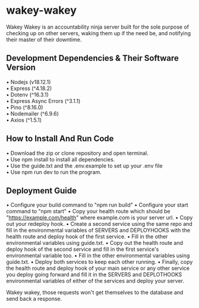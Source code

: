 # wakey-wakey
Wakey Wakey is an accountability ninja server built for the sole purpose of checking up on other servers, waking them up if the need be, and notifying their master of their downtime.

## Development Dependencies & Their Software Version
• Nodejs (v18.12.1) <br>
• Express (^4.18.2) <br> 
• Dotenv (^16.3.1) <br>
• Express Async Errors (^3.1.1) <br>
• Pino (^8.16.0) <br>
• Nodemailer (^6.9.6) <br>
• Axios (^1.5.1) <br>

## How to Install And Run Code
• Download the zip or clone repository and open terminal. <br>
• Use npm install to install all dependencies. <br>
• Use the guide.txt and the .env.example to set up your .env file<br>
• Use npm run dev to run the program.

## Deployment Guide
• Configure your build command to "npm run build"
• Configure your start command to "npm start"
• Copy your health route which should be "https://example.com/health" where example.com is your server url.
• Copy out your redeploy hook.
• Create a second service using the same repo and fill in the environmental variables of SERVERS and DEPLOYHOOKS with the health route and deploy hook of the first service.
• Fill in the other environmental variables using guide.txt.
• Copy out the health route and deploy hook of the second service and fill in the first service's environmental variable too.
• Fill in the other environmental variables using guide.txt.
• Deploy both services to keep each other running.
• Finally, copy the health route and deploy hook of your main service or any other service you deploy going forward and fill it in the SERVERS and DEPLOTHOOKS environmental variables of either of the services and deploy your server.

Wakey wakey, those requests won't get themselves to the database and send back a response.